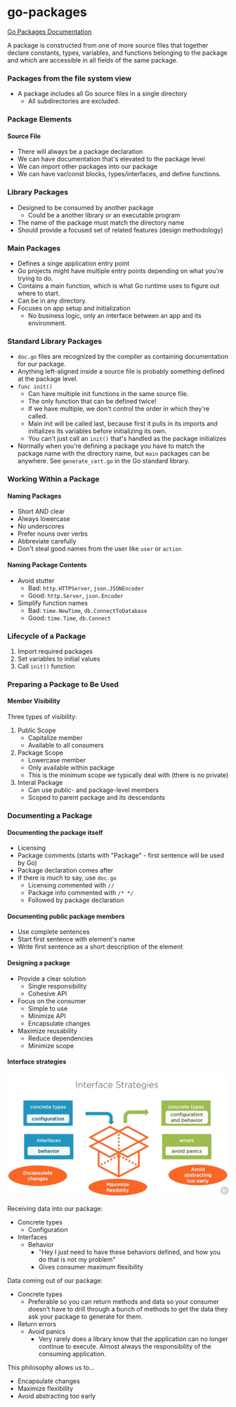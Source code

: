 # go-packages

[Go Packages Documentation](https://go.dev/ref/spec#Packages)

A package is constructed from one of more source files that together declare constants, types, variables, and functions belonging to the package and which are accessible in all fields of the same package.

### Packages from the file system view
- A package includes all Go source files in a single directory
    - All subdirectories are excluded.

### Package Elements
#### Source File
- There will always be a package declaration
- We can have documentation that's elevated to the package level
- We can import other packages into our package
- We can have var/const blocks, types/interfaces, and define functions.

### Library Packages
- Designed to be consumed by another package
    - Could be a another library or an executable program
- The name of the package must match the directory name 
- Should provide a focused set of related features (design methodology)

### Main Packages 
- Defines a singe application entry point
- Go projects might have multiple entry points depending on what you're trying to do.
- Contains a main function, which is what Go runtime uses to figure out where to start.
- Can be in any directory. 
- Focuses on app setup and initialization 
    - No business logic, only an interface between an app and its environment.

### Standard Library Packages
- `doc.go` files are recognized by the compiler as containing documentation for our package.
- Anything left-aligned inside a source file is probably something defined at the package level.
- `func init()` 
    - Can have multiple init functions in the same source file.
    - The only function that can be defined twice!
    - If we have multiple, we don't control the order in which they're called.
    - Main init will be called last, because first it pulls in its imports and initializes its variables before initializing its own.
    - You can't just call an `init()` that's handled as the package initializes
- Normally when you're defining a package you have to match the package name with the directory name, but `main` packages can be anywhere. See `generate_cert.go` in the Go standard library.

### Working Within a Package

#### Naming Packages
- Short AND clear
- Always lowercase
- No underscores
- Prefer nouns over verbs
- Abbreviate carefully
- Don't steal good names from the user like `user` or `action`

#### Naming Package Contents
- Avoid stutter
    - Bad: `http.HTTPServer`, `json.JSONEncoder`
    - Good: `http.Server`, `json.Encoder`
- Simplify function names
    - Bad: `time.NewTime`, `db.ConnectToDatabase`
    - Good: `time.Time`, `db.Connect`

### Lifecycle of a Package
1. Import required packages
2. Set variables to initial values
3. Call `init()` function

### Preparing a Package to Be Used

#### Member Visibility
Three types of visibility:
1. Public Scope
    - Capitalize member
    - Available to all consumers
2. Package Scope 
    - Lowercase member
    - Only available within package
    - This is the minimum scope we typically deal with (there is no private)
3. Interal Package
    - Can use public- and package-level members
    - Scoped to parent package and its descendants

### Documenting a Package

#### Documenting the package itself
- Licensing
- Package comments (starts with "Package" - first sentence will be used by Go)
- Package declaration comes after
- If there is much to say, use `doc.go`
    - Licensing commented with `//`
    - Package info commented with `/* */`
    - Followed by package declaration

#### Documenting public package members
- Use complete sentences
- Start first sentence with element's name
- Write first sentence as a short description of the element

#### Designing a package
- Provide a clear solution
    - Single responsibility
    - Cohesive API
- Focus on the consumer
    - Simple to use
    - Minimize API
    - Encapsulate changes
- Maximize reusability
    - Reduce dependencies
    - Minimize scope

#### Interface strategies

![](./interfacestrategies.png)

Receiving data into our package:
- Concrete types
    - Configuration
- Interfaces
    - Behavior
        - "Hey I just need to have these behaviors defined, and how you do that is not my problem"
        - Gives consumer maximum flexibility

Data coming out of our package:
- Concrete types
    - Preferable so you can return methods and data so your consumer doesn't have to drill through a bunch of methods to get the data they ask your package to generate for them.
- Return errors
    - Avoid panics
        - Very rarely does a library know that the application can no longer continue to execute. Almost always the responsibility of the consuming application.

This philosophy allows us to...
- Encapsulate changes
- Maximize flexibility
- Avoid abstracting too early